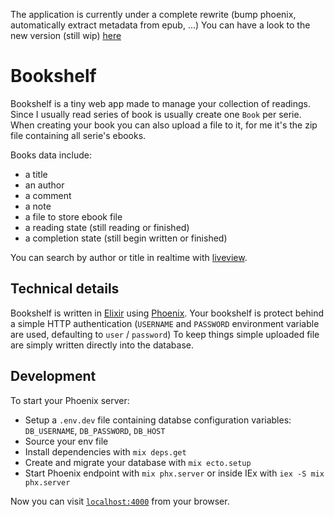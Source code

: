 The application is currently under a complete rewrite (bump phoenix, automatically extract metadata from epub, ...)
You can have a look to the new version (still wip) [here](https://github.com/hfabre/bookshelf/tree/chore/v2)

# Bookshelf

Bookshelf is a tiny web app made to manage your collection of readings.
Since I usually read series of book is usually create one `Book` per serie.
When creating your book you can also upload a file to it, for me it's the zip file
containing all serie's ebooks.

Books data include:

- a title
- an author
- a comment
- a note
- a file to store ebook file
- a reading state (still reading or finished)
- a completion state (still begin written or finished)

You can search by author or title in realtime with [liveview](https://hexdocs.pm/phoenix_live_view/Phoenix.LiveView.html).

## Technical details

Bookshelf is written in [Elixir](https://elixir-lang.org/) using [Phoenix](https://www.phoenixframework.org/).
Your bookshelf is protect behind a simple HTTP authentication (`USERNAME` and `PASSWORD` environment variable are used, defaulting to `user` / `password`)
To keep things simple uploaded file are simply written directly into the database.

## Development

To start your Phoenix server:

  * Setup a `.env.dev` file containing databse configuration variables: `DB_USERNAME`, `DB_PASSWORD`, `DB_HOST`
  * Source your env file
  * Install dependencies with `mix deps.get`
  * Create and migrate your database with `mix ecto.setup`
  * Start Phoenix endpoint with `mix phx.server` or inside IEx with `iex -S mix phx.server`

Now you can visit [`localhost:4000`](http://localhost:4000) from your browser.
